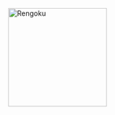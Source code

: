 <img src="https://images-wixmp-ed30a86b8c4ca887773594c2.wixmp.com/f/f9ed4816-c11c-48b1-9f8e-00c3a5ade0a8/dev2isl-9f578de5-f567-4e0e-8766-efa996fc0b94.png?token=eyJ0eXAiOiJKV1QiLCJhbGciOiJIUzI1NiJ9.eyJzdWIiOiJ1cm46YXBwOjdlMGQxODg5ODIyNjQzNzNhNWYwZDQxNWVhMGQyNmUwIiwiaXNzIjoidXJuOmFwcDo3ZTBkMTg4OTgyMjY0MzczYTVmMGQ0MTVlYTBkMjZlMCIsIm9iaiI6W1t7InBhdGgiOiJcL2ZcL2Y5ZWQ0ODE2LWMxMWMtNDhiMS05ZjhlLTAwYzNhNWFkZTBhOFwvZGV2MmlzbC05ZjU3OGRlNS1mNTY3LTRlMGUtODc2Ni1lZmE5OTZmYzBiOTQucG5nIn1dXSwiYXVkIjpbInVybjpzZXJ2aWNlOmZpbGUuZG93bmxvYWQiXX0.NxZPSIBuI6zU8uzGuFm3lQDmpcAo7lsKWjMe_pJsk9E" alt="Rengoku" style="width:200px;">
